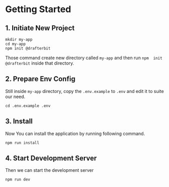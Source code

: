 # Getting Started

## 1. Initiate New Project

```
mkdir my-app
cd my-app
npm init @drafterbit
```

Those command create new directory called `my-app` and then run `npm  init @drafterbit` inside that directory.

## 2. Prepare Env Config

Still inside `my-app` directory, copy the `.env.example` to `.env` and edit it to suite our need.
```
cd .env.example .env
```

## 3. Install

Now You can install the application by running following command.
```
npm run install
```

## 4. Start Development Server

Then we can start the development server
```
npm run dev
```